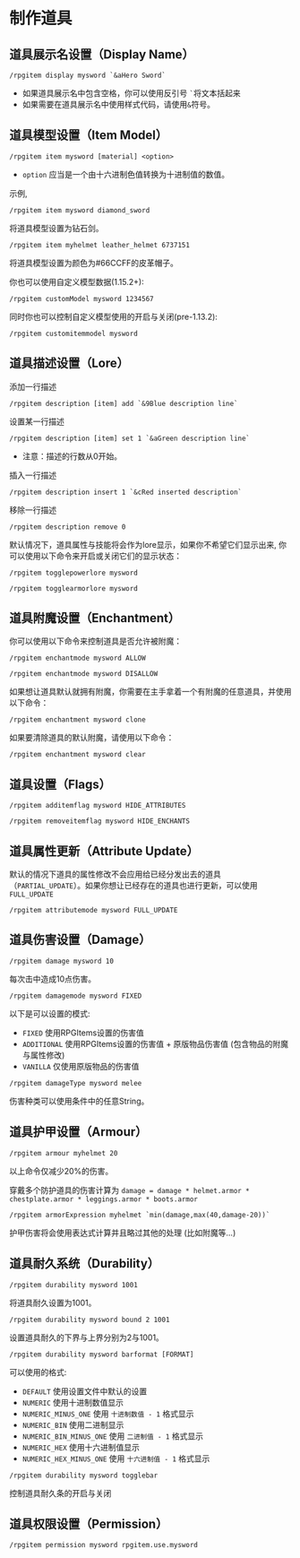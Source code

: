 # 制作道具

## 道具展示名设置（Display Name）

```
/rpgitem display mysword `&aHero Sword`
```

* 如果道具展示名中包含空格，你可以使用反引号 `` ` ``将文本括起来
* 如果需要在道具展示名中使用样式代码，请使用`&`符号。

## 道具模型设置（Item Model）

```
/rpgitem item mysword [material] <option>
```

* `option` 应当是一个由十六进制色值转换为十进制值的数值。

示例,

```
/rpgitem item mysword diamond_sword
```

将道具模型设置为钻石剑。

```
/rpgitem item myhelmet leather_helmet 6737151
```

将道具模型设置为颜色为#66CCFF的皮革帽子。

你也可以使用自定义模型数据(1.15.2+):

```
/rpgitem customModel mysword 1234567
```

同时你也可以控制自定义模型使用的开启与关闭(pre-1.13.2):

```
/rpgitem customitemmodel mysword
```

## 道具描述设置（Lore）

添加一行描述

```
/rpgitem description [item] add `&9Blue description line`
```

设置某一行描述

```
/rpgitem description [item] set 1 `&aGreen description line`
```

* 注意：描述的行数从0开始。

插入一行描述

```
/rpgitem description insert 1 `&cRed inserted description`
```

移除一行描述

```
/rpgitem description remove 0
```

默认情况下，道具属性与技能将会作为lore显示，如果你不希望它们显示出来, 你可以使用以下命令来开启或关闭它们的显示状态：

```
/rpgitem togglepowerlore mysword
```

```
/rpgitem togglearmorlore mysword
```

## 道具附魔设置（Enchantment）

你可以使用以下命令来控制道具是否允许被附魔：

```
/rpgitem enchantmode mysword ALLOW
```

```
/rpgitem enchantmode mysword DISALLOW
```

如果想让道具默认就拥有附魔，你需要在主手拿着一个有附魔的任意道具，并使用以下命令：

```
/rpgitem enchantment mysword clone
```

如果要清除道具的默认附魔，请使用以下命令：

```
/rpgitem enchantment mysword clear
```

## 道具设置（Flags）

```
/rpgitem additemflag mysword HIDE_ATTRIBUTES
```

```
/rpgitem removeitemflag mysword HIDE_ENCHANTS
```

## 道具属性更新（Attribute Update）

默认的情况下道具的属性修改不会应用给已经分发出去的道具（`PARTIAL_UPDATE`）。如果你想让已经存在的道具也进行更新，可以使用 `FULL_UPDATE` 

```
/rpgitem attributemode mysword FULL_UPDATE
```

## 道具伤害设置（Damage）

```
/rpgitem damage mysword 10
```

每次击中造成10点伤害。

```
/rpgitem damagemode mysword FIXED
```

以下是可以设置的模式:

- `FIXED` 使用RPGItems设置的伤害值
- `ADDITIONAL` 使用RPGItems设置的伤害值 + 原版物品伤害值 (包含物品的附魔与属性修改)
- `VANILLA` 仅使用原版物品的伤害值

```
/rpgitem damageType mysword melee
```

伤害种类可以使用条件中的任意String。

## 道具护甲设置（Armour）

```
/rpgitem armour myhelmet 20
```

以上命令仅减少20%的伤害。

穿戴多个防护道具的伤害计算为 `damage = damage * helmet.armor * chestplate.armor * leggings.armor * boots.armor`

```
/rpgitem armorExpression myhelmet `min(damage,max(40,damage-20))`
```

护甲伤害将会使用表达式计算并且略过其他的处理 (比如附魔等...)

## 道具耐久系统（Durability）

```
/rpgitem durability mysword 1001
```

将道具耐久设置为1001。

```
/rpgitem durability mysword bound 2 1001
```

设置道具耐久的下界与上界分别为2与1001。

```
/rpgitem durability mysword barformat [FORMAT]
```

可以使用的格式:

- `DEFAULT` 使用设置文件中默认的设置
- `NUMERIC` 使用十进制数值显示
- `NUMERIC_MINUS_ONE` 使用 `十进制数值 - 1` 格式显示
- `NUMERIC_BIN` 使用二进制显示
- `NUMERIC_BIN_MINUS_ONE` 使用 `二进制值 - 1` 格式显示
- `NUMERIC_HEX` 使用十六进制值显示
- `NUMERIC_HEX_MINUS_ONE` 使用 `十六进制值 - 1` 格式显示

```
/rpgitem durability mysword togglebar
```

控制道具耐久条的开启与关闭

## 道具权限设置（Permission）

```
/rpgitem permission mysword rpgitem.use.mysword
```

